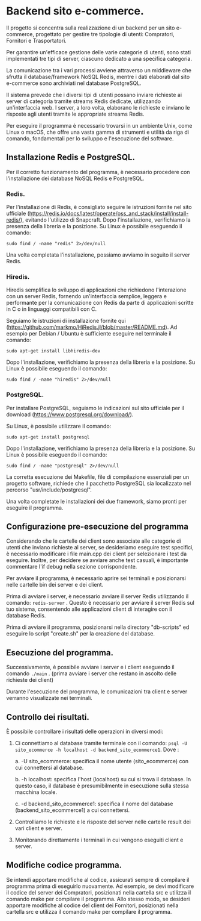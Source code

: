# Backend sito e-commerce.
Il progetto si concentra sulla realizzazione di un backend per un sito e-commerce, progettato per gestire tre tipologie di utenti: Compratori, Fornitori e Trasportatori. 

Per garantire un'efficace gestione delle varie categorie di utenti, sono stati implementati tre tipi di server, ciascuno dedicato a una specifica categoria.

La comunicazione tra i vari processi avviene attraverso un middleware che sfrutta il database/framework NoSQL Redis, mentre i dati elaborati dal sito e-commerce sono archiviati nel database PostgreSQL.

Il sistema prevede che i diversi tipi di utenti possano inviare richieste ai server di categoria tramite streams Redis dedicate, utilizzando un'interfaccia web. I server, a loro volta, elaborano le richieste e inviano le risposte agli utenti tramite le appropriate streams Redis.

Per eseguire il programma è necessario trovarsi in un ambiente Unix, come Linux o macOS, che offre una vasta gamma di strumenti e utilità da riga di comando, fondamentali per lo sviluppo e l'esecuzione del software.


## Installazione Redis e PostgreSQL.
Per il corretto funzionamento del programma, è necessario procedere con l'installazione dei database NoSQL Redis e PostgreSQL.

### Redis.
Per l'installazione di Redis, è consigliato seguire le istruzioni fornite nel sito ufficiale (https://redis.io/docs/latest/operate/oss_and_stack/install/install-redis/), evitando l'utilizzo di Snapcraft. Dopo l'installazione, verifichiamo la presenza della libreria e la posizione.
Su Linux è possibile eseguendo il comando:
```
sudo find / -name "redis" 2>/dev/null
```
Una volta completata l'installazione, possiamo avviamo in seguito il server Redis.


### Hiredis.
Hiredis semplifica lo sviluppo di applicazioni che richiedono l'interazione con un server Redis, fornendo un'interfaccia semplice, leggera e performante per la comunicazione con Redis da parte di applicazioni scritte in C o in linguaggi compatibili con C.

Seguiamo le istruzioni di installazione fornite qui (https://github.com/markmo/HiRedis.jl/blob/master/README.md). Ad esempio per Debian / Ubuntu è sufficiente eseguire nel terminale il comando:
```
sudo apt-get install libhiredis-dev
```

Dopo l'installazione, verifichiamo la presenza della libreria e la posizione.
Su Linux è possibile eseguendo il comando:
```
sudo find / -name "hiredis" 2>/dev/null
```

### PostgreSQL.
Per installare PostgreSQL, seguiamo le indicazioni sul sito ufficiale per il download (https://www.postgresql.org/download/). 

Su Linux, è possibile utilizzare il comando:
```
sudo apt-get install postgresql
```

Dopo l'installazione, verifichiamo la presenza della libreria e la posizione.
Su Linux è possibile eseguendo il comando:
```
sudo find / -name "postgresql" 2>/dev/null
```

La corretta esecuzione dei Makefile, file di compilazione essenziali per un progetto software, richiede che il pacchetto PostgreSQL sia localizzato nel percorso "usr/include/postgresql". 


Una volta completate le installazioni dei due framework, siamo pronti per eseguire il programma.



## Configurazione pre-esecuzione del programma
Considerando che le cartelle dei client sono associate alle categorie di utenti che inviano richieste al server, se desideriamo eseguire test specifici, è necessario modificare i file main.cpp dei client per selezionare i test da eseguire. Inoltre, per decidere se avviare anche test casuali, è importante commentare l'if debug nella sezione corrispondente.

Per avviare il programma, è necessario aprire sei terminali e posizionarsi nelle cartelle bin dei server e dei client.

Prima di avviare i server, è necessario avviare il server Redis utilizzando il comando: ``` redis-server ```  . Questo è necessario per avviare il server Redis sul tuo sistema, consentendo alle applicazioni client di interagire con il database Redis.

Prima di avviare il programma, posizionarsi nella directory "db-scripts" ed eseguire lo script "create.sh" per la creazione del database.


## Esecuzione del programma.
Successivamente, è possibile avviare i server e i client eseguendo il comando ``` ./main ``` . (prima avviare i server che restano in ascolto delle richieste dei client)

Durante l'esecuzione del programma, le comunicazioni tra client e server verranno visualizzate nei terminali. 


## Controllo dei risultati.
È possibile controllare i risultati delle operazioni in diversi modi: 

1. Ci connettiamo al database tramite terminale con il comando: ```psql -U sito_ecommerce -h localhost -d backend_sito_ecommerce1```. Dove :

    a. -U sito_ecommerce: specifica il nome utente (sito_ecommerce) con cui connettersi al database.

    b. -h localhost: specifica l'host (localhost) su cui si trova il database. In questo caso, il database è presumibilmente in esecuzione sulla stessa macchina locale.
  
    c. -d backend_sito_ecommerce1: specifica il nome del database (backend_sito_ecommerce1) a cui connettersi.

3. Controlliamo le richieste e le risposte del server nelle cartelle result dei vari client e server.

4. Monitorando direttamente i terminali in cui vengono eseguiti client e server.


## Modifiche codice programma.
Se intendi apportare modifiche al codice, assicurati sempre di compilare il programma prima di eseguirlo nuovamente. Ad esempio, se devi modificare il codice del server dei Compratori, posizionati nella cartella src e utilizza il comando make per compilare il programma. Allo stesso modo, se desideri apportare modifiche al codice del client dei Fornitori, posizionati nella cartella src e utilizza il comando make per compilare il programma.
